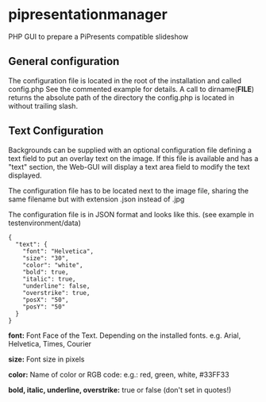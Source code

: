 pipresentationmanager
=====================

PHP GUI to prepare a PiPresents compatible slideshow

General configuration
---------------------
The configuration file is located in the root of the installation and
called config.php
See the commented example for details. A call to dirname(__FILE__)
returns the absolute path of the directory the config.php is located
in without trailing slash.

Text Configuration
------------------
Backgrounds can be supplied with an optional configuration file
defining a text field to put an overlay text on the image.
If this file is available and has a "text" section, the Web-GUI will
display a text area field to modify the text displayed.

The configuration file has to be located next to the image file,
sharing the same filename but with extension .json instead of .jpg

The configuration file is in JSON format and looks like this.
(see example in testenvironment/data)

    {
      "text": {
        "font": "Helvetica",
        "size": "30",
        "color": "white",
        "bold": true,
        "italic": true,
        "underline": false,
        "overstrike": true,
        "posX": "50",
        "posY": "50"
      }
    }

__font:__
Font Face of the Text. Depending on the installed fonts.
e.g. Arial, Helvetica, Times, Courier

__size:__
Font size in pixels

__color:__
Name of color or RGB code:
e.g.: red, green, white, #33FF33

__bold, italic, underline, overstrike:__
true or false (don't set in quotes!)


